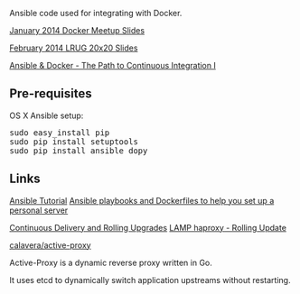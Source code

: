 Ansible code used for integrating with Docker.

[January 2014 Docker Meetup Slides](https://speakerdeck.com/gerhardlazu/ansible-and-docker-the-path-to-continuous-delivery-part-1)

[February 2014 LRUG 20x20 Slides](https://speakerdeck.com/gerhardlazu/ansible-and-docker-the-path-to-continuous-delivery-lrug-20x20)

[Ansible & Docker - The Path to Continuous Integration I](http://gerhard.lazu.co.uk/ansible-docker-the-path-to-continuous-delivery-1)

## Pre-requisites

OS X Ansible setup:

<pre>
sudo easy_install pip
sudo pip install setuptools
sudo pip install ansible dopy
</pre>

## Links

[Ansible Tutorial](http://docs.ansible.com/guide_rolling_upgrade.html)
[Ansible playbooks and Dockerfiles to help you set up a personal
server](https://github.com/Keybits/keybits-server)

[Continuous Delivery and Rolling Upgrades](http://docs.ansible.com/guide_rolling_upgrade.html)
[LAMP haproxy - Rolling Update](https://github.com/ansible/ansible-examples/blob/master/lamp_haproxy/rolling_update.yml)


[calavera/active-proxy](https://github.com/calavera/active-proxy)

Active-Proxy is a dynamic reverse proxy written in Go.

It uses etcd to dynamically switch application upstreams without restarting.
